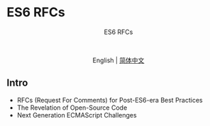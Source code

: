 # ES6 RFCs

<p align='center'>ES6 RFCs</p>

<br>

<p align='center'>
  English | <a href='./README.zh-CN.md'>简体中文</a>
</p>

## Intro

- RFCs (Request For Comments) for Post-ES6-era Best Practices
- The Revelation of Open-Source Code
- Next Generation ECMAScript Challenges
